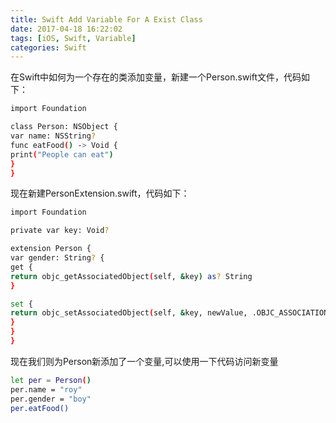 ```yaml
---
title: Swift Add Variable For A Exist Class
date: 2017-04-18 16:22:02
tags: [iOS, Swift, Variable]
categories: Swift
---
```


在Swift中如何为一个存在的类添加变量，新建一个Person.swift文件，代码如下：
``` bash
import Foundation

class Person: NSObject {
var name: NSString?
func eatFood() -> Void {
print("People can eat")
}
}

```

现在新建PersonExtension.swift，代码如下：

``` bash
import Foundation

private var key: Void?

extension Person {
var gender: String? {
get {
return objc_getAssociatedObject(self, &key) as? String
}

set {
return objc_setAssociatedObject(self, &key, newValue, .OBJC_ASSOCIATION_RETAIN_NONATOMIC)
}
}
}
```

现在我们则为Person新添加了一个变量,可以使用一下代码访问新变量

``` bash
let per = Person()
per.name = "roy"
per.gender = "boy"
per.eatFood()
```
